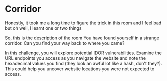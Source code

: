 # Corridor

Honestly, it took me a long time to figure the trick in this room and I feel bad but oh well, I learnt one or two things

So, this is the description of the room
You have found yourself in a strange corridor. Can you find your way back to where you came?

In this challenge, you will explore potential IDOR vulnerabilities. Examine the URL endpoints you access as you navigate the website and note the hexadecimal values you find (they look an awful lot like a hash, don't they?). This could help you uncover website locations you were not expected to access.
